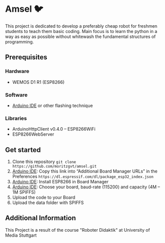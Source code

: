 # Amsel :bird:
This project is dedicated to develop a preferably cheap robot for freshmen students to teach them basic coding. Main focus is to learn the python in a way as easy as possible without whitewash the fundamental structures of programming.

## Prerequisites
### Hardware
- WEMOS D1 R1 (ESP8266)

### Software
- [Arduino IDE](https://www.arduino.cc/en/main/software) or other flashing technique 

### Libraries
- ArduinoHttpClient v0.4.0
– ESP8266WiFi
- ESP8266WebServer

## Get started
1. Clone this repository `git clone https://github.com/moritzgvt/amsel.git`
1. [Arduino IDE](https://www.arduino.cc/en/main/software): Copy this link into “Additional Board Manager URLs” in the Preferences ```https://dl.espressif.com/dl/package_esp32_index.json```
2. [Arduino IDE](https://www.arduino.cc/en/main/software): Install ESP8266 in Board Manager
3. [Arduino IDE](https://www.arduino.cc/en/main/software): Choose your board, baud-rate (115200) and capacity (4M – 1M SPIFFS)
4. Upload the code to your Board
5. Upload the data folder with SPIFFS

## Additional Information
This Project is a result of the course "Roboter Didaktik" at University of Media Stuttgart
